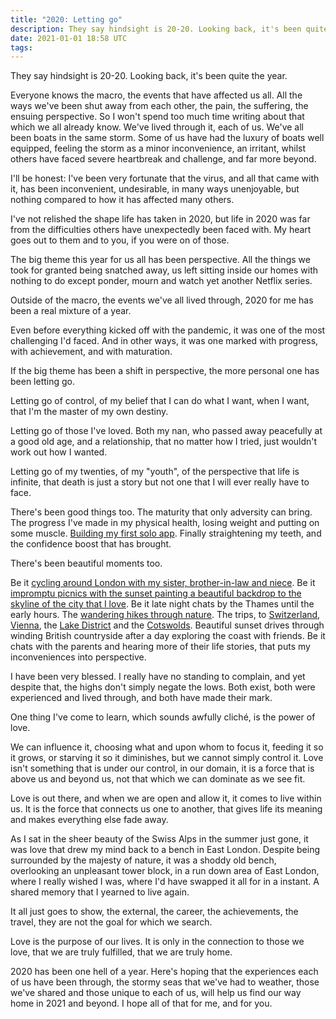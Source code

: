 ```yaml
---
title: "2020: Letting go"
description: They say hindsight is 20-20. Looking back, it's been quite the year.
date: 2021-01-01 18:58 UTC
tags:
---
```


They say hindsight is 20-20. Looking back, it's been quite the year.

Everyone knows the macro, the events that have affected us all. All the ways we've been shut away from each other, the pain, the suffering, the ensuing perspective. So I won't spend too much time writing about that which we all already know. We've lived through it, each of us. We've all been boats in the same storm. Some of us have had the luxury of boats well equipped, feeling the storm as a minor inconvenience, an irritant, whilst others have faced severe heartbreak and challenge, and far more beyond.

I'll be honest: I've been very fortunate that the virus, and all that came with it, has been inconvenient, undesirable, in many ways unenjoyable, but nothing compared to how it has affected many others.

I've not relished the shape life has taken in 2020, but life in 2020 was far from the difficulties others have unexpectedly been faced with. My heart goes out to them and to you, if you were on of those.

The big theme this year for us all has been perspective. All the things we took for granted being snatched away, us left sitting inside our homes with nothing to do except ponder, mourn and watch yet another Netflix series.

Outside of the macro, the events we've all lived through, 2020 for me has been a real mixture of a year.

Even before everything kicked off with the pandemic, it was one of the most challenging I'd faced. And in other ways, it was one marked with progress, with achievement, and with maturation.

If the big theme has been a shift in perspective, the more personal one has been letting go.

Letting go of control, of my belief that I can do what I want, when I want, that I'm the master of my own destiny.

Letting go of those I've loved. Both my nan, who passed away peacefully at a good old age, and a relationship, that no matter how I tried, just wouldn't work out how I wanted.

Letting go of my twenties, of my "youth", of the perspective that life is infinite, that death is just a story but not one that I will ever really have to face.

There's been good things too. The maturity that only adversity can bring. The progress I've made in my physical health, losing weight and putting on some muscle. [Building my first solo app](https://yaha.fyi/). Finally straightening my teeth, and the confidence boost that has brought.

There's been beautiful moments too.

Be it [cycling around London with my sister, brother-in-law and niece](https://www.instagram.com/p/CEhtOnWHiYI/). Be it [impromptu picnics with the sunset painting a beautiful backdrop to the skyline of the city that I love](https://www.instagram.com/p/CDBSxP6nRZj/). Be it late night chats by the Thames until the early hours. The [wandering hikes through nature](https://www.instagram.com/p/B9wiWhfnAhw/). The trips, to [Switzerland](https://www.instagram.com/p/CDHi4SeHQ3t/), [Vienna](https://www.instagram.com/p/B9YtUU9HEjC/), the [Lake District](https://www.instagram.com/p/B9rh_YYHVco/) and the [Cotswolds](https://www.instagram.com/p/CFzMretHDmr/). Beautiful sunset drives through winding British countryside after a day exploring the coast with friends. Be it chats with the parents and hearing more of their life stories, that puts my inconveniences into perspective.

I have been very blessed. I really have no standing to complain, and yet despite that, the highs don't simply negate the lows. Both exist, both were experienced and lived through, and both have made their mark.

One thing I've come to learn, which sounds awfully cliché, is the power of love.

We can influence it, choosing what and upon whom to focus it, feeding it so it grows, or starving it so it diminishes, but we cannot simply control it. Love isn't something that is under our control, in our domain, it is a force that is above us and beyond us, not that which we can dominate as we see fit.

Love is out there, and when we are open and allow it, it comes to live within us. It is the force that connects us one to another, that gives life its meaning and makes everything else fade away.

As I sat in the sheer beauty of the Swiss Alps in the summer just gone, it was love that drew my mind back to a bench in East London. Despite being surrounded by the majesty of nature, it was a shoddy old bench, overlooking an unpleasant tower block, in a run down area of East London, where I really wished I was, where I'd have swapped it all for in a instant. A shared memory that I yearned to live again.

It all just goes to show, the external, the career, the achievements, the travel, they are not the goal for which we search.

Love is the purpose of our lives. It is only in the connection to those we love, that we are truly fulfilled, that we are truly home.

2020 has been one hell of a year. Here's hoping that the experiences each of us have been through, the stormy seas that we've had to weather, those we've shared and those unique to each of us, will help us find our way home in 2021 and beyond. I hope all of that for me, and for you.
